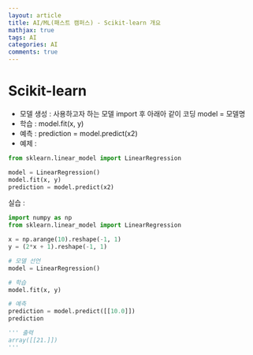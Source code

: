 ```yaml
---
layout: article
title: AI/ML(패스트 캠퍼스) - Scikit-learn 개요
mathjax: true
tags: AI
categories: AI
comments: true
---
```


# Scikit-learn
- 모델 생성 : 사용하고자 하는 모델 import 후 아래아 같이 코딩
  model = 모델명
- 학습 : model.fit(x, y)
- 예측 : prediction = model.predict(x2)
- 예제 :
``` python
from sklearn.linear_model import LinearRegression

model = LinearRegression()
model.fit(x, y)
prediction = model.predict(x2)
```
실습 :
``` python
import numpy as np
from sklearn.linear_model import LinearRegression

x = np.arange(10).reshape(-1, 1)
y = (2*x + 1).reshape(-1, 1)

# 모델 선언
model = LinearRegression()

# 학습
model.fit(x, y)

# 예측
prediction = model.predict([[10.0]])
prediction

''' 출력
array([[21.]])
'''
```

